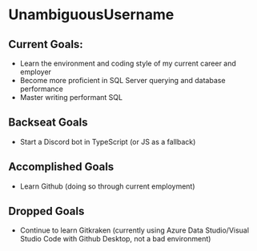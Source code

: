 # UnambiguousUsername

## Current Goals:
- Learn the environment and coding style of my current career and employer
- Become more proficient in SQL Server querying and database performance
- Master writing performant SQL

## Backseat Goals
- Start a Discord bot in TypeScript (or JS as a fallback)

## Accomplished Goals
- Learn Github (doing so through current employment)

## Dropped Goals
- Continue to learn Gitkraken (currently using Azure Data Studio/Visual Studio Code with Github Desktop, not a bad environment)
